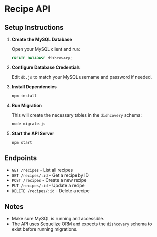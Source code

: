 # Recipe API

## Setup Instructions

1. **Create the MySQL Database**

   Open your MySQL client and run:
   ```sql
   CREATE DATABASE dishcovery;
   ```

2. **Configure Database Credentials**

   Edit `db.js` to match your MySQL username and password if needed.

3. **Install Dependencies**

   ```bash
   npm install
   ```

4. **Run Migration**

   This will create the necessary tables in the `dishcovery` schema:
   ```bash
   node migrate.js
   ```

5. **Start the API Server**

   ```bash
   npm start
   ```

## Endpoints

- `GET /recipes` - List all recipes
- `GET /recipes/:id` - Get a recipe by ID
- `POST /recipes` - Create a new recipe
- `PUT /recipes/:id` - Update a recipe
- `DELETE /recipes/:id` - Delete a recipe

## Notes
- Make sure MySQL is running and accessible.
- The API uses Sequelize ORM and expects the `dishcovery` schema to exist before running migrations.
